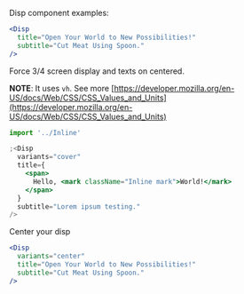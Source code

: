 Disp component examples:

```jsx
<Disp
  title="Open Your World to New Possibilities!"
  subtitle="Cut Meat Using Spoon."
/>
```

Force 3/4 screen display and texts on centered.

**NOTE**: It uses `vh`. See more [https://developer.mozilla.org/en-US/docs/Web/CSS/CSS_Values_and_Units](https://developer.mozilla.org/en-US/docs/Web/CSS/CSS_Values_and_Units)

```jsx
import '../Inline'

;<Disp
  variants="cover"
  title={
    <span>
      Hello, <mark className="Inline mark">World!</mark>
    </span>
  }
  subtitle="Lorem ipsum testing."
/>
```

Center your disp

```jsx
<Disp
  variants="center"
  title="Open Your World to New Possibilities!"
  subtitle="Cut Meat Using Spoon."
/>
```
